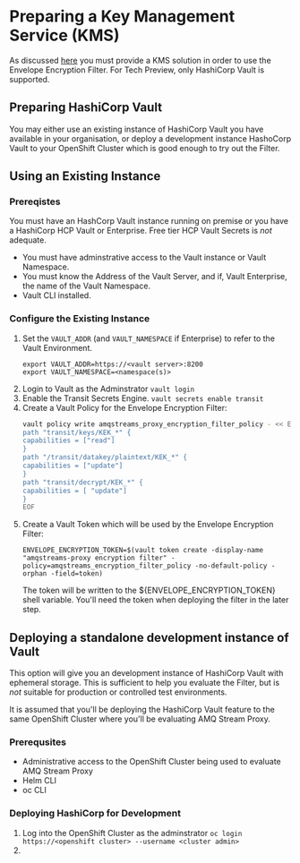 # Preparing a Key Management Service (KMS)

As discussed [here](./README.md) you must provide a KMS solution in order to use the Envelope Encryption Filter.
For Tech Preview, only HashiCorp Vault is supported.

## Preparing HashiCorp Vault

You may either use an existing instance of HashiCorp Vault you have available in your organisation, or deploy a development instance
HashoCorp Vault to your OpenShift Cluster which is good enough to try out the Filter.

## Using an Existing Instance

### Prereqistes

You must have an HashCorp Vault instance running on premise or you have a HashiCorp HCP Vault or Enterprise.  Free tier HCP Vault Secrets is
*not* adequate.

* You must have adminstrative access to the Vault instance or Vault Namespace.
* You must know the Address of the Vault Server, and if, Vault Enterprise, the name of the Vault Namespace.
* Vault CLI installed.

### Configure the Existing Instance

1. Set the `VAULT_ADDR` (and `VAULT_NAMESPACE` if Enterprise) to refer to the Vault Environment.
   ```
   export VAULT_ADDR=https://<vault server>:8200
   export VAULT_NAMESPACE=<namespace(s)>
2. Login to Vault as the Adminstrator
   `vault login`
3. Enable the Transit Secrets Engine.
   `vault secrets enable transit`
4. Create a Vault Policy for the Envelope Encryption Filter:
   ```bash
   vault policy write amqstreams_proxy_encryption_filter_policy - << EOF
   path "transit/keys/KEK_*" {
   capabilities = ["read"]
   }
   path "/transit/datakey/plaintext/KEK_*" {
   capabilities = ["update"]
   }
   path "transit/decrypt/KEK_*" {
   capabilities = [ "update"]
   }
   EOF
   ```
4. Create a Vault Token which will be used by the Envelope Encryption Filter:
   ```
   ENVELOPE_ENCRYPTION_TOKEN=$(vault token create -display-name "amqstreams-proxy encryption filter" -policy=amqstreams_encryption_filter_policy -no-default-policy -orphan -field=token)
   ```
   The token will be written to the ${ENVELOPE_ENCRYPTION_TOKEN} shell variable. You'll need the token when deploying the filter in the later step.

## Deploying a standalone development instance of Vault

This option will give you an development instance of HashiCorp Vault with ephemeral storage.  This is sufficient to help you evaluate the
Filter, but is *not* suitable for production or controlled test environments.

It is assumed that you'll be deploying the HashiCorp Vault feature to the same OpenShift Cluster where you'll be evaluating AMQ Stream Proxy.

### Prerequsites

* Administrative access to the OpenShift Cluster being used to evaluate AMQ Stream Proxy
* Helm CLI
* oc CLI

### Deploying HashiCorp for Development

1. Log into the OpenShift Cluster as the adminstrator
   `oc login https://<openshift cluster> --username <cluster admin>`
2. 
